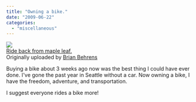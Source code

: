 ```yaml
---
title: "Owning a bike."
date: "2009-06-22"
categories: 
  - "miscellaneous"
---
```


[![](http://farm4.static.flickr.com/3322/3645514709_2812fe64de_m.jpg)](http://www.flickr.com/photos/brianbehrens/3645514709/ "photo sharing")  
[Ride back from maple leaf.](http://www.flickr.com/photos/brianbehrens/3645514709/)  
Originally uploaded by [Brian Behrens](http://www.flickr.com/people/brianbehrens/)

Buying a bike about 3 weeks ago now was the best thing I could have ever done. I've gone the past year in Seattle without a car. Now owning a bike, I have the freedom, adventure, and transportation.  
  
I suggest everyone rides a bike more!
